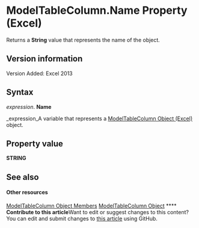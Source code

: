 
# ModelTableColumn.Name Property (Excel)

Returns a  **String** value that represents the name of the object.


## Version information

Version Added: Excel 2013 


## Syntax

 _expression_. **Name**

 _expression_A variable that represents a  [ModelTableColumn Object (Excel)](8deb1b62-c089-e0c3-0320-2d4596e8f6e3.md) object.


## Property value

 **STRING**


## See also


#### Other resources


 [ModelTableColumn Object Members](1948ab46-c2fb-e9af-11fa-bb9877ffa687.md)
 [ModelTableColumn Object](8deb1b62-c089-e0c3-0320-2d4596e8f6e3.md)
****   **Contribute to this article**Want to edit or suggest changes to this content? You can edit and submit changes to  [this article](https://github.com/jhershey00/VBA_Excel_Test/OpenXMLCon/articles/13bba14e-527d-ec6a-0efa-15816fde703a.md) using GitHub.

